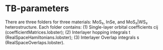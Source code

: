 # TB-parameters
There are three folders for three materials: MoS₂, InSe, and MoS₂|WS₂ heterostructure.
Each folder contains: 
  (1) Single-layer orbital coefficients cij (coefficientMatrices.lobster);
  (2) Interlayer hopping integrals t (RealSpaceHamiltonians.lobster);
  (3) Interlayer Overlap integrals s (RealSpaceOverlaps.lobster).
